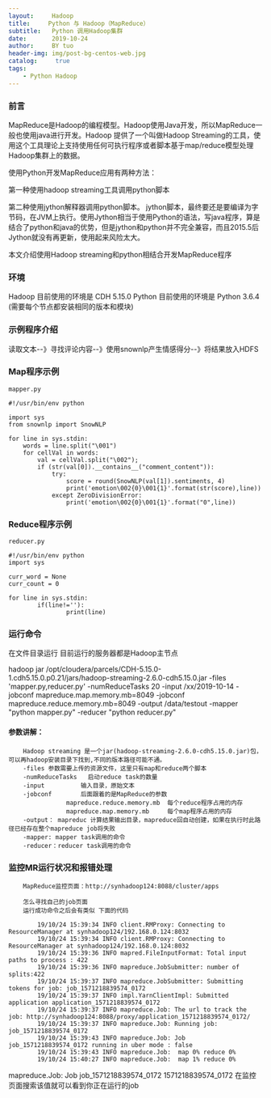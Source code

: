 ```yaml
---
layout:     Hadoop
title:     Python 与 Hadoop（MapReduce）
subtitle:   Python 调用Hadoop集群
date:       2019-10-24
author:     BY tuo
header-img: img/post-bg-centos-web.jpg
catalog: 	 true
tags:
    - Python Hadoop 
---
```

### 前言

MapReduce是Hadoop的编程模型。Hadoop使用Java开发，所以MapReduce一般也使用java进行开发。Hadoop 提供了一个叫做Hadoop Streaming的工具，使用这个工具理论上支持使用任何可执行程序或者脚本基于map/reduce模型处理Hadoop集群上的数据。

使用Python开发MapReduce应用有两种方法：

第一种使用hadoop streaming工具调用python脚本

第二种使用jython解释器调用python脚本。 jython脚本，最终要还是要编译为字节码，在JVM上执行。使用Jython相当于使用Python的语法，写java程序，算是结合了python和java的优势，但是jython和python并不完全兼容，而且2015.5后Jython就没有再更新，使用起来风险太大。

本文介绍使用Hadoop streaming和python相结合开发MapReduce程序


### 环境

Hadoop 目前使用的环境是 CDH 5.15.0
Python 目前使用的环境是 Python 3.6.4 (需要每个节点都安装相同的版本和模块)

### 示例程序介绍

读取文本--》寻找评论内容--》使用snownlp产生情感得分--》将结果放入HDFS

### Map程序示例

```
mapper.py

#!/usr/bin/env python

import sys
from snownlp import SnowNLP

for line in sys.stdin:
    words = line.split("\001")
    for cellVal in words:
        val = cellVal.split("\002");
        if (str(val[0]).__contains__("comment_content")):
            try:
                score = round(SnowNLP(val[1]).sentiments, 4)
                print('emotion\002{0}\001{1}'.format(str(score),line))
            except ZeroDivisionError:
                print('emotion\002{0}\001{1}'.format("0",line))
```

### Reduce程序示例

```
reducer.py

#!/usr/bin/env python
import sys

curr_word = None
curr_count = 0

for line in sys.stdin:
        if(line!=''):
                print(line)

```

### 运行命令

在文件目录运行 目前运行的服务器都是Hadoop主节点

hadoop jar /opt/cloudera/parcels/CDH-5.15.0-1.cdh5.15.0.p0.21/jars/hadoop-streaming-2.6.0-cdh5.15.0.jar -files 'mapper.py,reducer.py' -numReduceTasks 20 -input /xx/2019-10-14 -jobconf mapreduce.map.memory.mb=8049 -jobconf mapreduce.reduce.memory.mb=8049 -output /data/testout -mapper "python mapper.py" -reducer "python reducer.py"

#### 参数讲解：
        Hadoop streaming 是一个jar(hadoop-streaming-2.6.0-cdh5.15.0.jar)包，可以再hadoop安装目录下找到,不同的版本路径可能不通。
        -files 参数需要上传的资源文件，这里只有map和reduce两个脚本
        -numReduceTasks   启动reduce task的数量
        -input          输入目录，原始文本
        -jobconf        后面跟着的是MapReduce的参数 
                    mapreduce.reduce.memory.mb  每个reduce程序占用的内存
                    mapreduce.map.memory.mb     每个map程序占用的内存
        -output： mapreduc 计算结果输出目录，mapreduce回自动创建，如果在执行时此路径已经存在整个mapreduce job将失败
        -mapper: mapper task调用的命令
        -reducer：reducer task调用的命令
### 监控MR运行状况和报错处理

        MapReduce监控页面：http://synhadoop124:8088/cluster/apps
        
        怎么寻找自己的job页面
        运行成功命令之后会有类似 下面的代码

```
        19/10/24 15:39:34 INFO client.RMProxy: Connecting to ResourceManager at synhadoop124/192.168.0.124:8032
        19/10/24 15:39:34 INFO client.RMProxy: Connecting to ResourceManager at synhadoop124/192.168.0.124:8032
        19/10/24 15:39:36 INFO mapred.FileInputFormat: Total input paths to process : 422
        19/10/24 15:39:36 INFO mapreduce.JobSubmitter: number of splits:422
        19/10/24 15:39:37 INFO mapreduce.JobSubmitter: Submitting tokens for job: job_1571218839574_0172
        19/10/24 15:39:37 INFO impl.YarnClientImpl: Submitted application application_1571218839574_0172
        19/10/24 15:39:37 INFO mapreduce.Job: The url to track the job: http://synhadoop124:8088/proxy/application_1571218839574_0172/
        19/10/24 15:39:37 INFO mapreduce.Job: Running job: job_1571218839574_0172
        19/10/24 15:39:43 INFO mapreduce.Job: Job job_1571218839574_0172 running in uber mode : false
        19/10/24 15:39:43 INFO mapreduce.Job:  map 0% reduce 0%
        19/10/24 15:40:27 INFO mapreduce.Job:  map 1% reduce 0%
```
mapreduce.Job: Job job_1571218839574_0172
1571218839574_0172 在监控页面搜索该值就可以看到你正在运行的job
